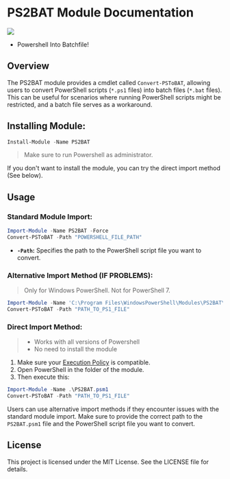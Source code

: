 PS2BAT Module Documentation
===========================
<a href="https://t.me/pulzetools"><img src="https://img.shields.io/badge/Join%20my%20Telegram%20group-2CA5E0?style=for-the-badge&logo=telegram&labelColor=db44ad&color=5e2775"></a>

- Powershell Into Batchfile!

Overview
--------

The PS2BAT module provides a cmdlet called `Convert-PSToBAT`, allowing users to convert PowerShell scripts (`*.ps1` files) into batch files (`*.bat` files). This can be useful for scenarios where running PowerShell scripts might be restricted, and a batch file serves as a workaround.

## Installing  Module:
```powershell
Install-Module -Name PS2BAT
```
> Make sure to run Powershell as administrator.

If you don't want to install the module, you can try the direct import method (See below).

Usage
-----

### Standard Module Import:
```powershell
Import-Module -Name PS2BAT -Force
Convert-PSToBAT -Path "POWERSHELL_FILE_PATH"
```
    

*   **`-Path`:** Specifies the path to the PowerShell script file you want to convert.

### Alternative Import Method (IF PROBLEMS):
> Only for Windows PowerShell. Not for PowerShell 7.
```powershell
Import-Module -Name 'C:\Program Files\WindowsPowerShell\Modules\PS2BAT\1.0.0\PS2BAT.psm1' -Force 
Convert-PSToBAT -Path "PATH_TO_PS1_FILE"
```
  
### Direct Import Method:
> - Works with all versions of Powershell  
> - No need to install the module
1. Make sure your [Execution Policy](https://learn.microsoft.com/en-us/powershell/module/microsoft.powershell.core/about/about_execution_policies?view=powershell-7.4) is compatible.
2. Open PowerShell in the folder of the module.  
3. Then execute this:
```powershell
Import-Module -Name .\PS2BAT.psm1 
Convert-PSToBAT -Path "PATH_TO_PS1_FILE"
```    

Users can use alternative import methods if they encounter issues with the standard module import. Make sure to provide the correct path to the `PS2BAT.psm1` file and the PowerShell script file you want to convert.


## License
This project is licensed under the MIT License. See the LICENSE file for details.